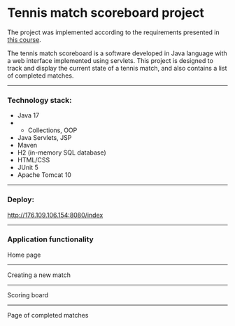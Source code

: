 # Tennis match scoreboard project
The project was implemented according to the requirements presented in [this course](https://zhukovsd.github.io/java-backend-learning-course/Projects/TennisScoreboard/).

The tennis match scoreboard is a software developed in Java language with a web interface implemented using servlets. This project is designed to track and display the current state of a tennis match, and also contains a list of completed matches.

---
### Technology stack:
+ Java 17
+ + Collections, OOP
+ Java Servlets, JSP
+ Maven
+ H2 (in-memory SQL database)
+ HTML/CSS
+ JUnit 5
+ Apache Tomcat 10

___
### Deploy:
http://176.109.106.154:8080/index

___
### Application functionality
Home page

---
Creating a new match

---
Scoring board

---
Page of completed matches
